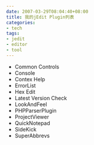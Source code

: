 ```yaml
---
date: 2007-03-29T08:04:40+08:00
title: 我的jEdit Plugin列表
categories:
- tech
tags:
- jedit
- editor
- tool
---
```


* Common Controls
* Console
* Contex Help
* ErrorList
* Hex Edit
* Latest Version Check
* LookAndFeel
* PHPParserPlugin
* ProjectViewer
* QuickNotepad
* SideKick
* SuperAbbrevs
